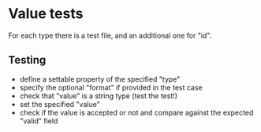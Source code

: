 # Value tests

For each type there is a test file, and an additional one for "id".


## Testing

- define a settable property of the specified "type"
- specify the optional "format" if provided in the test case
- check that "value" is a string type (test the test!)
- set the specified "value"
- check if the value is accepted or not and compare against the expected "valid" field

